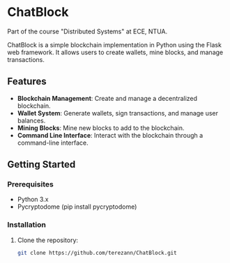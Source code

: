 # ChatBlock

Part of the course "Distributed Systems" at ECE, NTUA.

ChatBlock is a simple blockchain implementation in Python using the Flask web framework. It allows users to create wallets, mine blocks, and manage transactions.

## Features

- **Blockchain Management**: Create and manage a decentralized blockchain.
- **Wallet System**: Generate wallets, sign transactions, and manage user balances.
- **Mining Blocks**: Mine new blocks to add to the blockchain.
- **Command Line Interface**: Interact with the blockchain through a command-line interface.

## Getting Started

### Prerequisites

- Python 3.x
- Pycryptodome (pip install pycryptodome)

### Installation

1. Clone the repository:

   ```bash
   git clone https://github.com/terezann/ChatBlock.git
